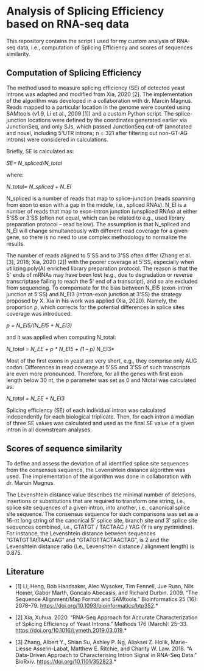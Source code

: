 # Analysis of Splicing Efficiency based on RNA-seq data

This repository contains the script I used for my custom analysis of RNA-seq data, i.e., computation of Splicing Efficiency and scores of sequences similarity.

## Computation of Splicing Efficiency

The method used to measure splicing efficiency (SE) of detected yeast introns was adapted and modified from Xia, 2020 [2]. The implementation of the algorithm was developed in a collaboration with dr. Marcin Magnus.
Reads mapped to a particular location in the genome were counted using SAMtools (v1.9, Li et al., 2009 [1]) and a custom Python script.
The splice-junction locations were defined by the coordinates generated earlier via JunctionSeq, and only SJs, which passed JunctionSeq cut-off (annotated and novel, including 5'UTR introns; n = 321 after filtering out non-GT-AG introns) were considered in calculations.

Briefly, SE is calculated as:

*SE= N_spliced/N_total*  

where:

*N_total= N_spliced + N_EI*


N_spliced is a number of reads that map to splice-junction (reads spanning from exon to exon with a gap in the middle, i.e., spliced RNAs). 
N_EI is a number of reads that map to exon-intron junction (unspliced RNAs) at either 5'SS or 3'SS (often not equal, which can be related to e.g., used library preparation protocol – read below).
The assumption is that N_spliced and N_EI will change simultaneously with different read coverage for a given gene, so there is no need to use complex methodology to normalize the results.

The number of reads aligned to 5'SS and to 3'SS often differ (Zhang et al. [3], 2018; Xia, 2020 [2]) with the poorer coverage at 5'SS, especially when utilizing poly(A) enriched library preparation protocol. The reason is that the 5' ends of mRNAs may have been lost (e.g., due to degradation or reverse transcriptase failing to reach the 5' end of a transcript), and so are excluded from sequencing. 
To compensate for the bias between N_EI5 (exon-intron junction at 5'SS) and N_EI3 (intron-exon junction at 3'SS) the strategy proposed by X. Xia in his work was applied (Xia, 2020). Namely, the proportion *p*, which corrects for the potential differences in splice sites coverage was introduced: 

*p =   N_EI5/(N_EI5 +  N_EI3)*
    
and it was applied when computing N_total:

*N_total  = N_EE  + p * N_EI5  + (1 – p)* N_EI3*

Most of the first exons in yeast are very short, e.g., they comprise only AUG codon. Differences in read coverage at 5'SS and 3'SS of such transcripts are even more pronounced. Therefore, for all the genes with first exon length below 30 nt, the *p* parameter was set as 0 and Ntotal  was calculated as:

*N_total  = N_EE + N_EI3*

Splicing efficiency (SE) of each individual intron was calculated independently for each biological triplicate. Then, for each intron a median of three SE values was calculated and used as the final SE value of a given intron in all downstream analyses. 


## Scores of sequence similarity

To define and assess the deviation of all identified splice site sequences from the consensus sequence, the Levenshtein distance algorithm was used. The implementation of the algorithm was done in collaboration with dr. Marcin Magnus. 

The Levenshtein distance value describes the minimal number of deletions, insertions or substitutions that are required to transform one string, i.e., splice site sequences of a given intron, into another, i.e., canonical splice site sequence. The consensus sequence for such comparisons was set as a 16-nt long string of the canonical 5' splice site, branch site and 3' splice site sequences combined, i.e., GTATGT / TACTAAC / YAG (Y is any pyrimidine). For instance, the Levenshtein distance between sequences “GTATGTTAtTAACaAG” and “GTATGTTACTAACTAG”, is 2 and the Levenshtein distance ratio (i.e., Levenshtein distance / alignment length) is 0.875.




## Literature

* [1] Li, Heng, Bob Handsaker, Alec Wysoker, Tim Fennell, Jue Ruan, Nils Homer, Gabor Marth, Goncalo Abecasis, and Richard Durbin. 2009. “The Sequence Alignment/Map Format and SAMtools.” Bioinformatics 25 (16): 2078–79. https://doi.org/10.1093/bioinformatics/btp352.*

* [2] Xia, Xuhua. 2020. “RNA-Seq Approach for Accurate Characterization of Splicing Efficiency of Yeast Introns.” Methods 176 (March): 25–33. https://doi.org/10.1016/j.ymeth.2019.03.019.*

* [3] Zhang, Albert Y., Shian Su, Ashley P. Ng, Aliaksei Z. Holik, Marie-Liesse Asselin-Labat, Matthew E. Ritchie, and Charity W. Law. 2018. “A Data-Driven Approach to Characterising Intron Signal in RNA-Seq Data.” BioRxiv. https://doi.org/10.1101/352823.*
